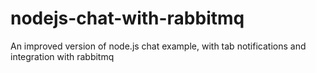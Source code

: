 nodejs-chat-with-rabbitmq
=========================

An improved version of node.js chat example, with tab notifications and integration with rabbitmq
